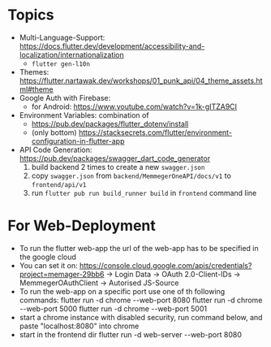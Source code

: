 # Topics

- Multi-Language-Support: https://docs.flutter.dev/development/accessibility-and-localization/internationalization
  - `flutter gen-l10n`
- Themes: https://flutter.nartawak.dev/workshops/01_punk_api/04_theme_assets.html#theme
- Google Auth with Firebase:
  - for Android: https://www.youtube.com/watch?v=1k-gITZA9CI
- Environment Variables: combination of
  - https://pub.dev/packages/flutter_dotenv/install
  - (only bottom) https://stacksecrets.com/flutter/environment-configuration-in-flutter-app
- API Code Generation: https://pub.dev/packages/swagger_dart_code_generator
  1. build backend 2 times to create a new `swagger.json`
  2. copy `swagger.json` from `backend/MemmegerOneAPI/docs/v1` to `frontend/api/v1`
  3. run `flutter pub run build_runner build` in `frontend` command line

# For Web-Deployment

- To run the flutter web-app the url of the web-app has to be specified in the google cloud
- You can set it on:
  https://console.cloud.google.com/apis/credentials?project=memager-29bb6
  -> Login Data -> OAuth 2.0-Client-IDs -> MemmegerOAuthClient -> Autorised JS-Source
- To run the web-app on a specific port use one of th following commands:
  flutter run -d chrome --web-port 8080
  flutter run -d chrome --web-port 5000
  flutter run -d chrome --web-port 5001
- start a chrome instance with disabled security, run command below, and paste "localhost:8080" into chrome 
- start in the frontend dir
  flutter run -d web-server --web-port 8080
